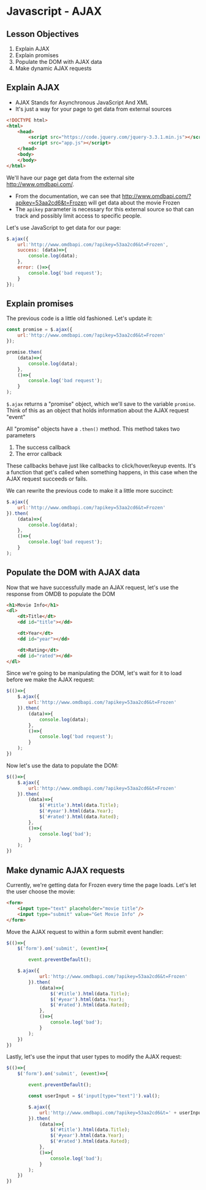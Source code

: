 # Javascript - AJAX

## Lesson Objectives

1. Explain AJAX
1. Explain promises
1. Populate the DOM with AJAX data
1. Make dynamic AJAX requests

## Explain AJAX

- AJAX Stands for Asynchronous JavaScript And XML
- It's just a way for your page to get data from external sources

```html
<!DOCTYPE html>
<html>
    <head>
        <script src="https://code.jquery.com/jquery-3.3.1.min.js"></script>
        <script src="app.js"></script>
    </head>
    <body>
    </body>
</html>
```

We'll have our page get data from the external site http://www.omdbapi.com/.

- From the documentation, we can see that http://www.omdbapi.com/?apikey=53aa2cd6&t=Frozen will get data about the movie Frozen
- The `apikey` parameter is necessary for this external source so that can track and possibly limit access to specific people.

Let's use JavaScript to get data for our page:

```javascript
$.ajax({
    url:'http://www.omdbapi.com/?apikey=53aa2cd6&t=Frozen',
    success: (data)=>{
        console.log(data);
    },
    error: ()=>{
        console.log('bad request');
    }
});
```

## Explain promises

The previous code is a little old fashioned.  Let's update it:

```javascript
const promise = $.ajax({
    url:'http://www.omdbapi.com/?apikey=53aa2cd6&t=Frozen'
});

promise.then(
    (data)=>{
        console.log(data);
    },
    ()=>{
        console.log('bad request');
    }
);
```

`$.ajax` returns a "promise" object, which we'll save to the variable `promise`.  Think of this as an object that holds information about the AJAX request "event"

All "promise" objects have a `.then()` method.  This method takes two parameters

1. The success callback
1. The error callback

These callbacks behave just like callbacks to click/hover/keyup events.  It's a function that get's called when something happens, in this case when the AJAX request succeeds or fails.

We can rewrite the previous code to make it a little more succinct:

```javascript
$.ajax({
    url:'http://www.omdbapi.com/?apikey=53aa2cd6&t=Frozen'
}).then(
    (data)=>{
        console.log(data);
    },
    ()=>{
        console.log('bad request');
    }
);
```

## Populate the DOM with AJAX data

Now that we have successfully made an AJAX request, let's use the response from OMDB to populate the DOM

```html
<h1>Movie Info</h1>
<dl>
	<dt>Title</dt>
	<dd id="title"></dd>

	<dt>Year</dt>
	<dd id="year"></dd>

	<dt>Rating</dt>
	<dd id="rated"></dd>
</dl>
```

Since we're going to be manipulating the DOM, let's wait for it to load before we make the AJAX request:

```javascript
$(()=>{
    $.ajax({
        url:'http://www.omdbapi.com/?apikey=53aa2cd6&t=Frozen'
    }).then(
        (data)=>{
            console.log(data);
        },
        ()=>{
            console.log('bad request');
        }
    );
})
```

Now let's use the data to populate the DOM:

```javascript
$(()=>{
    $.ajax({
        url:'http://www.omdbapi.com/?apikey=53aa2cd6&t=Frozen'
    }).then(
        (data)=>{
            $('#title').html(data.Title);
            $('#year').html(data.Year);
            $('#rated').html(data.Rated);
        },
        ()=>{
            console.log('bad');
        }
    );
})
```

## Make dynamic AJAX requests

Currently, we're getting data for Frozen every time the page loads.  Let's let the user choose the movie:

```html
<form>
	<input type="text" placeholder="movie title"/>
	<input type="submit" value="Get Movie Info" />
</form>
```

Move the AJAX request to within a form submit event handler:

```javascript
$(()=>{
    $('form').on('submit', (event)=>{

        event.preventDefault();

	$.ajax({
            url:'http://www.omdbapi.com/?apikey=53aa2cd6&t=Frozen'
        }).then(
            (data)=>{
                $('#title').html(data.Title);
                $('#year').html(data.Year);
                $('#rated').html(data.Rated);
            },
            ()=>{
                console.log('bad');
            }
        );
    })
})
```

Lastly, let's use the input that user types to modify the AJAX request:

```javascript
$(()=>{
    $('form').on('submit', (event)=>{

        event.preventDefault();

        const userInput = $('input[type="text"]').val();

        $.ajax({
            url:'http://www.omdbapi.com/?apikey=53aa2cd6&t=' + userInput
        }).then(
            (data)=>{
                $('#title').html(data.Title);
                $('#year').html(data.Year);
                $('#rated').html(data.Rated);
            },
            ()=>{
                console.log('bad');
            }
        );
    })
})
```
